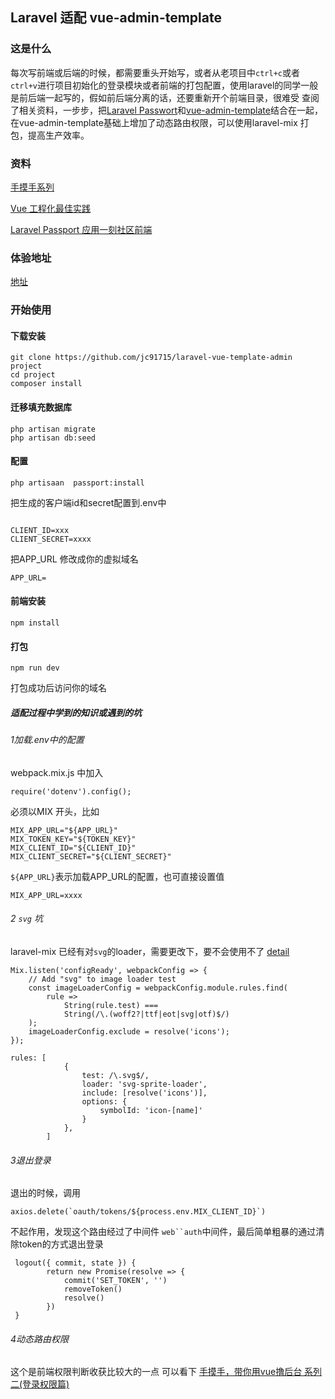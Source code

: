 ## Laravel 适配 vue-admin-template

### 这是什么
每次写前端或后端的时候，都需要重头开始写，或者从老项目中`ctrl+c`或者`ctrl+v`进行项目初始化的登录模块或者前端的打包配置，使用laravel的同学一般是前后端一起写的，假如前后端分离的话，还要重新开个前端目录，很难受
查阅了相关资料，一步步，把[Laravel Passwort](https://learnku.com/docs/laravel/5.8/passport/3907)和[vue-admin-template](https://github.com/PanJiaChen/vue-admin-template)结合在一起，在vue-admin-template基础上增加了动态路由权限，可以使用laravel-mix 打包，提高生产效率。

### 资料

[手摸手系列](https://juejin.im/post/59097cd7a22b9d0065fb61d2)

[Vue 工程化最佳实践](https://learnku.com/articles/21099)
 
[Laravel Passport 应用一刻社区前端](https://github.com/overtrue/yike.io)

### 体验地址

[地址](http://laravel-vue-template-admin.jc91715.top)

### 开始使用

#### 下载安装
```
git clone https://github.com/jc91715/laravel-vue-template-admin project
cd project
composer install

```
#### 迁移填充数据库

```
php artisan migrate 
php artisan db:seed
```
#### 配置

```
php artisaan  passport:install

```
把生成的客户端id和secret配置到.env中

```

CLIENT_ID=xxx
CLIENT_SECRET=xxxx

```
把APP_URL 修改成你的虚拟域名

```
APP_URL=
```

#### 前端安装

```
npm install
```
#### 打包

```
npm run dev
```

打包成功后访问你的域名


##### 适配过程中学到的知识或遇到的坑

###### 1加载.env中的配置
webpack.mix.js 中加入
```
require('dotenv').config();
```
必须以MIX 开头，比如
```
MIX_APP_URL="${APP_URL}"
MIX_TOKEN_KEY="${TOKEN_KEY}"
MIX_CLIENT_ID="${CLIENT_ID}"
MIX_CLIENT_SECRET="${CLIENT_SECRET}"
```
`${APP_URL}`表示加载APP_URL的配置，也可直接设置值
``` 
MIX_APP_URL=xxxx
```

###### 2 `svg` 坑

laravel-mix 已经有对`svg`的loader，需要更改下，要不会使用不了 [detail](https://github.com/JeffreyWay/laravel-mix/issues/1423#issuecomment-360731352)

```
Mix.listen('configReady', webpackConfig => {
    // Add "svg" to image loader test
    const imageLoaderConfig = webpackConfig.module.rules.find(
        rule =>
            String(rule.test) ===
            String(/\.(woff2?|ttf|eot|svg|otf)$/)
    );
    imageLoaderConfig.exclude = resolve('icons');
});
```
``` 
rules: [
            {
                test: /\.svg$/,
                loader: 'svg-sprite-loader',
                include: [resolve('icons')],
                options: {
                    symbolId: 'icon-[name]'
                }
            },
        ]
```

###### 3退出登录

退出的时候，调用
```
axios.delete(`oauth/tokens/${process.env.MIX_CLIENT_ID}`)
```
不起作用，发现这个路由经过了中间件 `web``auth`中间件，最后简单粗暴的通过清除token的方式退出登录
```
 logout({ commit, state }) {
        return new Promise(resolve => {
            commit('SET_TOKEN', '')
            removeToken()
            resolve()
        })
 }
```
###### 4动态路由权限
这个是前端权限判断收获比较大的一点
可以看下 [手摸手，带你用vue撸后台 系列二(登录权限篇)](https://juejin.im/post/591aa14f570c35006961acac)


